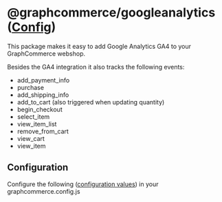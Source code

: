 # @graphcommerce/googleanalytics ([Config](./Config.graphqls))

This package makes it easy to add Google Analytics GA4 to your GraphCommerce
webshop.

Besides the GA4 integration it also tracks the following events:

- add_payment_info
- purchase
- add_shipping_info
- add_to_cart (also triggered when updating quantity)
- begin_checkout
- select_item
- view_item_list
- remove_from_cart
- view_cart
- view_item

## Configuration

Configure the following ([configuration values](./Config.graphqls)) in your
graphcommerce.config.js
